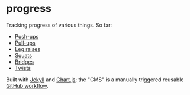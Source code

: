 # progress

Tracking progress of various things. So far:

- [Push-ups](https://benjaminwuethrich.dev/progress/#push-ups)
- [Pull-ups](https://benjaminwuethrich.dev/progress/#pull-ups)
- [Leg raises](https://benjaminwuethrich.dev/progress/#leg-raises)
- [Squats](https://benjaminwuethrich.dev/progress/#squats)
- [Bridges](https://benjaminwuethrich.dev/progress/#bridegs)
- [Twists](https://benjaminwuethrich.dev/progress/#twists)

Built with [Jekyll] and [Chart.js]; the "CMS" is a manually triggered reusable
[GitHub workflow][wf].

[jekyll]: <https://jekyllrb.com/>
[chart.js]: <https://www.chartjs.org/>
[wf]: <https://github.com/bewuethr/progress/blob/main/.github/workflows/entry.yml>
